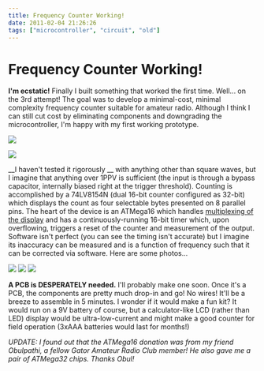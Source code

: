 ```yaml
---
title: Frequency Counter Working!
date: 2011-02-04 21:26:26
tags: ["microcontroller", "circuit", "old"]
---
```


# Frequency Counter Working!

__I'm ecstatic!__ Finally I built something that worked the first time.  Well... on the 3rd attempt! The goal was to develop a minimal-cost, minimal complexity frequency counter suitable for amateur radio. Although I think I can still cut cost by eliminating components and downgrading the microcontroller, I'm happy with my first working prototype.

![](https://www.youtube.com/embed/heIkWcM9n0Q)

![](https://www.youtube.com/embed/EVZcyYnUipQ)

__I haven't tested it rigorously __ with anything other than square waves, but I imagine that anything over 1PPV is sufficient (the input is through a bypass capacitor, internally biased right at the trigger threshold).  Counting is accomplished by a 74LV8154N  (dual 16-bit counter configured as 32-bit) which displays the count as four selectable bytes presented on 8 parallel pins. The heart of the device is an ATMega16 which handles [multiplexing of the display](http://en.wikipedia.org/wiki/Multiplexed_display) and has a continuously-running 16-bit timer which, upon overflowing, triggers a reset of the counter and measurement of the output.  Software isn't perfect (you can see the timing isn't accurate) but I imagine its inaccuracy can be measured and is a function of frequency such that it can be corrected via software.  Here are some photos...

<div class="text-center img-border">

[![](https://swharden.com/static/2011/02/04/IMG_5209_thumb.jpg)](https://swharden.com/static/2011/02/04/IMG_5209.jpg)
[![](https://swharden.com/static/2011/02/04/IMG_5222_thumb.jpg)](https://swharden.com/static/2011/02/04/IMG_5222.jpg)
[![](https://swharden.com/static/2011/02/04/IMG_5221_thumb.jpg)](https://swharden.com/static/2011/02/04/IMG_5221.jpg)

</div>

__A PCB is DESPERATELY needed.__ I'll probably make one soon. Once it's a PCB, the components are pretty much drop-in and go! No wires! It'll be a breeze to assemble in 5 minutes. I wonder if it would make a fun kit? It would run on a 9V battery of course, but a calculator-like LCD (rather than LED) display would be ultra-low-current and might make a good counter for field operation (3xAAA batteries would last for months!)

_UPDATE: I found out that the ATMega16 donation was from my friend Obulpathi, a fellow Gator Amateur Radio Club member! He also gave me a pair of ATMega32 chips. Thanks Obul!_